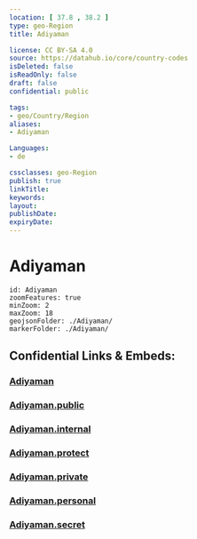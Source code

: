 ```yaml
---
location: [ 37.8 , 38.2 ] 
type: geo-Region
title: Adiyaman

license: CC BY-SA 4.0
source: https://datahub.io/core/country-codes
isDeleted: false
isReadOnly: false
draft: false
confidential: public

tags:
- geo/Country/Region
aliases:
- Adiyaman

Languages:
- de

cssclasses: geo-Region
publish: true
linkTitle: 
keywords: 
layout: 
publishDate: 
expiryDate: 
---
```


# Adiyaman

```leaflet
id: Adiyaman
zoomFeatures: true 
minZoom: 2 
maxZoom: 18
geojsonFolder: ./Adiyaman/
markerFolder: ./Adiyaman/
```


## Confidential Links & Embeds: 

### [Adiyaman](/_Standards/Earth/Continent/Europe/Europe~East/Turkey/Provinces~Turkey/Adiyaman.md) 

### [Adiyaman.public](/_public/Earth/Continent/Europe/Europe~East/Turkey/Provinces~Turkey/Adiyaman.public.md) 

### [Adiyaman.internal](/_internal/Earth/Continent/Europe/Europe~East/Turkey/Provinces~Turkey/Adiyaman.internal.md) 

### [Adiyaman.protect](/_protect/Earth/Continent/Europe/Europe~East/Turkey/Provinces~Turkey/Adiyaman.protect.md) 

### [Adiyaman.private](/_private/Earth/Continent/Europe/Europe~East/Turkey/Provinces~Turkey/Adiyaman.private.md) 

### [Adiyaman.personal](/_personal/Earth/Continent/Europe/Europe~East/Turkey/Provinces~Turkey/Adiyaman.personal.md) 

### [Adiyaman.secret](/_secret/Earth/Continent/Europe/Europe~East/Turkey/Provinces~Turkey/Adiyaman.secret.md)


